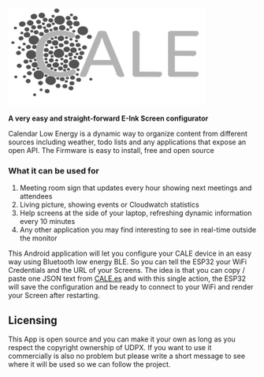 ![CALE Logo](/res/cale-logo.svg)

**A very easy and straight-forward E-Ink Screen configurator**

Calendar Low Energy is a dynamic way to organize content from different sources including weather, todo lists and any applications that expose an open API.
The Firmware is easy to install, free and open source

### What it can be used for

1. Meeting room sign that updates every hour showing next meetings and attendees
2. Living picture, showing events or Cloudwatch statistics
3. Help screens at the side of your laptop, refreshing dynamic information every 10 minutes
4. Any other application you may find interesting to see in real-time outside the monitor

This Android application will let you configure your CALE device in an easy way using Bluetooth low energy BLE. So you can tell the
ESP32 your WiFi Credentials and the URL of your Screens.
The idea is that you can copy / paste one JSON text from [CALE.es](https://cale.es) and with this single action,
the ESP32 will save the configuration and be ready to connect to your WiFi and render your Screen after restarting.


## Licensing

This App is open source and you can make it your own as long as you respect the copyright ownership of UDPX.
If you want to use it commercially is also no problem but please write a short message to see where it will be used so we can follow the project.

